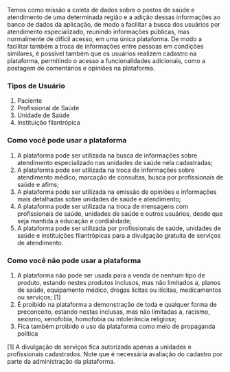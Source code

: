 Temos como missão a coleta de dados sobre o postos de saúde e atendimento de uma determinada região e a adição dessas informações ao banco de dados da aplicação, de modo a facilitar a busca dos usuários por atendimento especializado, reunindo informações públicas, mas normalmente de difícil acesso, em uma única plataforma.
De modo a facilitar também a troca de informações entre pessoas em condições similares, é possível também que os usuários realizem cadastro na plataforma, permitindo o acesso a funcionalidades adicionais, como a postagem de comentários e opiniões na plataforma.

### Tipos de Usuário
1. Paciente
2. Profissional de Saúde
3. Unidade de Saúde
4. Instituição filantrópica

<!-- Tive a ideia de permitir que unidades de saúde privada efetuem o cadastro de seus próprios serviços na plataforma. Para isso seria necessário que um moderador ou grupo de moderadores, provavelmente uma equipe administrada pela cliente, faça o controle dos perfis desses tipos de usuário. -->

### Como você pode usar a plataforma

1. A plataforma pode ser utilizada na busca de informações sobre atendimento especializado nas unidades de saúde nela cadastradas;
2. A plataforma pode ser utilizada na troca de informações sobre atendimento médico, marcação de consultas, busca por profissionais de saúde e afims;
3. A plataforma pode ser utilizada na emissão de opiniões e informações mais detalhadas sobre unidades de saúde e atendimento;
4. A plataforma pode ser utilizada na troca de mensagens com profissionais de saúde, unidades de saúde e outros usuários, desde que seja mantida a educação e cordialidade;
5. A plataforma pode ser utilizada por profissionais de saúde, unidades de saúde e instituições filantrópicas para a divulgação gratuita de serviços de atendimento.


### Como você não pode usar a plataforma

1. A plataforma não pode ser usada para a venda de nenhum tipo de produto, estando nestes produtos inclusos, mas não limitados a, planos de saúde, equipamento médico, drogas lícitas ou ilícitas, medicamentos ou serviços; [1]
2. É proibído na plataforma a demonstração de toda e qualquer forma de preconceito, estando nestas inclusas, mas não limitadas a, racismo, sexismo, xenofobia, homofobia ou intolerância religiosa;
3. Fica também proibido o uso da plataforma como meio de propaganda política

[1] A divulgação de serviços fica autorizada apenas a unidades e profissionais cadastrados. Note que é necessária avaliação do cadastro por parte da administração da plataforma.
